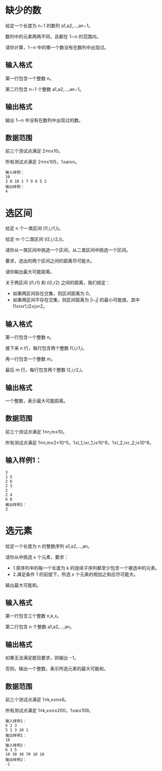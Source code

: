 # 缺少的数
给定一个长度为 n−1 的数列 a1,a2,…,an−1。

数列中的元素两两不同，且都在 1∼n 的范围内。

请你计算，1∼n 中的哪一个数没有在数列中出现过。
## 输入格式
第一行包含一个整数 n。

第二行包含 n−1 个整数 a1,a2,…,an−1。

## 输出格式
输出 1∼n 中没有在数列中出现过的数。

## 数据范围
前三个测试点满足 2≤n≤10。

所有测试点满足 2≤n≤105，1≤ai≤n。

```
输入样例：
10
3 8 10 1 7 9 6 5 2
输出样例：
4
```


# 选区间
给定 n 个一类区间 (l1,i,r1,i)。

给定 m 个二类区间 (l2,i,r2,i)。

请你从一类区间中挑选一个区间，从二类区间中挑选一个区间。

要求，选出的两个区间之间的距离尽可能大。

请你输出最大可能距离。

关于两区间 (l1,r1) 和 (l2,r2) 之间的距离，我们规定：

- 如果两区间存在交集，则区间距离为 0。
- 如果两区间不存在交集，则区间距离为 |i−j| 的最小可能值，其中 l1≤i≤r1,l2≤j≤r2。
## 输入格式
第一行包含一个整数 n。

接下来 n 行，每行包含两个整数 l1,i,r1,i。

再一行包含一个整数 m。

最后 m 行，每行包含两个整数 l2,i,r2,i。

## 输出格式
一个整数，表示最大可能距离。

## 数据范围
前三个测试点满足 1≤n,m≤10。

所有测试点满足 1≤n,m≤2×10^5，1≤l_1,i≤r_1,i≤10^9，1≤l_2,i≤r_2,i≤10^9。

## 输入样例1：
```
3
1 5
2 6
2 3
2
2 4
6 8
输出样例1：
3
```

# 选元素
给定一个长度为 n 的整数序列 a1,a2,…,an。

请你从中挑选 x 个元素，要求：

- 1.原序列中的每一个长度为 k 的连续子序列都至少包含一个被选中的元素。
- 2.满足条件 1 的前提下，所选 x 个元素的相加之和应尽可能大。

输出最大可能和。

## 输入格式
第一行包含三个整数 n,k,x。

第二行包含 n 个整数 a1,a2,…,an。

## 输出格式
如果无法满足题目要求，则输出 −1。

否则，输出一个整数，表示所选元素的最大可能和。

## 数据范围
前三个测试点满足 1≤k,x≤n≤6。

所有测试点满足 1≤k,x≤n≤200，1≤ai≤109。
```
输入样例1：
5 2 3
5 1 3 10 1
输出样例1：
18
输入样例2：
6 1 5
10 30 30 70 10 10
输出样例2：
-1
```
